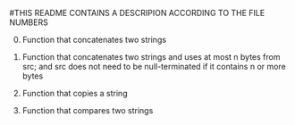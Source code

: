 #THIS README CONTAINS A DESCRIPION ACCORDING TO THE FILE NUMBERS

0.	Function that concatenates two strings

1.	Function that concatenates two strings and uses at most n bytes from src; and
	src does not need to be null-terminated if it contains n or more bytes

2.	Function that copies a string

3.	Function that compares two strings
